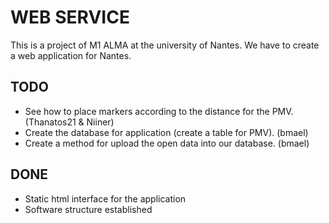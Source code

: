 WEB SERVICE
===========


This is a project of M1 ALMA at the university of Nantes.
We have to create a web application for Nantes.


TODO
----

* See how to place markers according to the distance for the PMV. (Thanatos21 & Niiner)
* Create the database for application (create a table for PMV). (bmael)
* Create a method for upload the open data into our database. (bmael)

DONE
----

* Static html interface for the application
* Software structure established